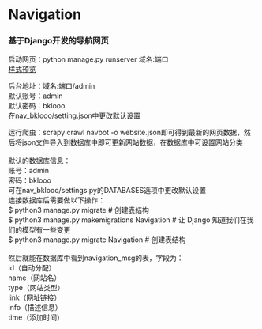 # Navigation
### 基于Django开发的导航网页


启动网页：python manage.py runserver 域名:端口<br>
[样式预览](https://bklooo.github.io/Navigation/ "点击前往")

后台地址：域名:端口/admin<br>
默认账号：admin<br>
默认密码：bklooo<br>
在nav_bklooo/setting.json中更改默认设置<br>

运行爬虫：scrapy crawl navbot -o website.json即可得到最新的网页数据，然后将json文件导入到数据库中即可更新网站数据，在数据库中可设置网站分类<br>
<br>
默认的数据库信息：<br>
账号：admin<br>
密码：bklooo<br>
可在nav_bklooo/settings.py的DATABASES选项中更改默认设置<br>
连接数据库后需要做以下操作：<br>
$ python3 manage.py migrate   # 创建表结构<br>
$ python3 manage.py makemigrations Navigation  # 让 Django 知道我们在我们的模型有一些变更<br>
$ python3 manage.py migrate Navigation   # 创建表结构<br>
<br>
然后就能在数据库中看到navigation_msg的表，字段为：<br>
id（自动分配）<br>
name（网站名）<br>
type（网站类型）<br>
link（网址链接）<br>
info（描述信息）<br>
time（添加时间）<br>
